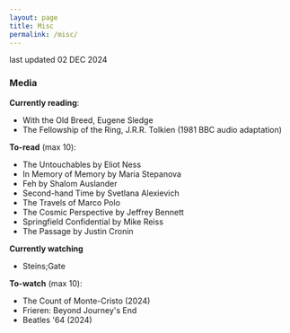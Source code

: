 ```yaml
---
layout: page
title: Misc
permalink: /misc/
---
```

last updated 02 DEC 2024

### Media
**Currently reading**:
- With the Old Breed, Eugene Sledge
- The Fellowship of the Ring, J.R.R. Tolkien (1981 BBC audio adaptation)
 
**To-read** (max 10):
- The Untouchables by Eliot Ness
- In Memory of Memory by Maria Stepanova
- Feh by Shalom Auslander
- Second-hand Time by Svetlana Alexievich
- The Travels of Marco Polo
- The Cosmic Perspective by Jeffrey Bennett
- Springfield Confidential by Mike Reiss
- The Passage by Justin Cronin

**Currently watching**
- Steins;Gate

**To-watch** (max 10):
- The Count of Monte-Cristo (2024)
- Frieren: Beyond Journey's End
- Beatles '64 (2024)